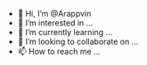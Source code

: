 - 👋 Hi, I’m @Arappvin
- 👀 I’m interested in ...
- 🌱 I’m currently learning ...
- 💞️ I’m looking to collaborate on ...
- 📫 How to reach me ...

<!---
Arappvin/Arappvin is a ✨ special ✨ repository because its `README.md` (this file) appears on your GitHub profile.
You can click the Preview link to take a look at your changes.
--->
